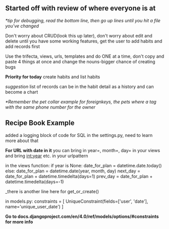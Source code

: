 ## Started off with review of where everyone is at
_*tip for debugging, read the bottom line, then go up lines until you hit a file you've changed_

Don't worry about CRUD(look this up later), don't worry about edit and delete until you have some working features, get the user to add habits and add records first

Use the trifecta, views, urls, templates and do ONE at a time, don't copy and paste 4 things at once and change the nouns-bigger chance of creating bugs

__Priority for today__
create habits and list habits

_suggestion_
list of records can be in the habit detail as a history and can become a chart

_*Remember the pet collar example for foreignkeys, the pets where a tag with the same phone number for the owner_

## Recipe Book Example
added a logging block of code for SQL in the settings.py, need to learn more about that

__For URL with date in it__
you can bring in year=, month=, day= in your views
and bring <int:year> etc. in your urlpattern

in the views function:
if year is None:
    date_for_plan = datetime.date.today()
else:
    date_for_plan = datetime.date(year, month, day)
next_day = date_for_plan + datetime.timedelta(days=1)
prev_day = date_for_plan + datetime.timedelta(days=-1)

_there is another line here for get_or_create()

in models.py:
constraints = [
    UniqueConstraint(fields=['user', 'date'], name='unique_user_date')
]

__Go to docs.djangoproject.com/en/4.0/ref/models/options/#constraints for more info__


